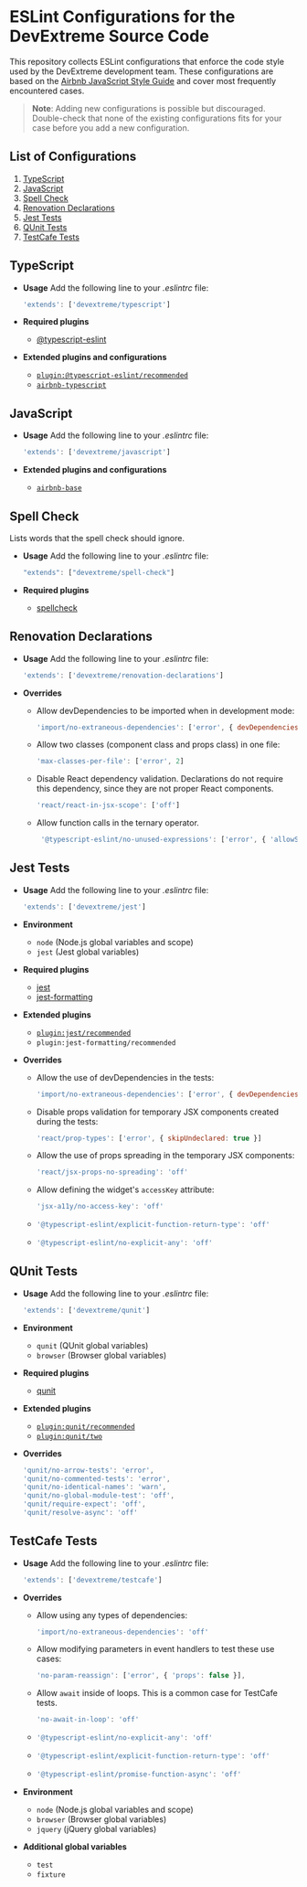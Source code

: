 # ESLint Configurations for the DevExtreme Source Code

This repository collects ESLint configurations that enforce the code style used by the DevExtreme development team. These configurations are based on the [Airbnb JavaScript Style Guide](https://github.com/airbnb/javascript) and cover most frequently encountered cases.

> **Note**: Adding new configurations is possible but discouraged. Double-check that none of the existing configurations fits for your case before you add a new configuration.

## List of Configurations

  1. [TypeScript](#typescript)
  2. [JavaScript](#javascript)
  3. [Spell Check](#spell-check)
  4. [Renovation Declarations](#renovation-declarations)
  5. [Jest Tests](#jest-tests)
  6. [QUnit Tests](#qunit-tests)
  7. [TestCafe Tests](#testcafe-tests)

## TypeScript

- **Usage**
    Add the following line to your *.eslintrc* file:

    ```javascript
    'extends': ['devextreme/typescript']
    ```

- **Required plugins**
  - [@typescript-eslint](https://github.com/typescript-eslint/typescript-eslint)
  
- **Extended plugins and configurations**
  - [`plugin:@typescript-eslint/recommended`](https://github.com/typescript-eslint/typescript-eslint/tree/master/packages/eslint-plugin#recommended-configs)
  - [`airbnb-typescript`](https://github.com/iamturns/eslint-config-airbnb-typescript)

## JavaScript

- **Usage**
    Add the following line to your *.eslintrc* file:

    ```javascript
    'extends': ['devextreme/javascript']
    ```
  
- **Extended plugins and configurations**
  - [`airbnb-base`](https://github.com/airbnb/javascript/tree/master/packages/eslint-config-airbnb-base)
  
## Spell Check

Lists words that the spell check should ignore.

- **Usage**
    Add the following line to your *.eslintrc* file:

    ```javascript
    "extends": ["devextreme/spell-check"]
    ```

- **Required plugins**
  - [spellcheck](https://github.com/aotaduy/eslint-plugin-spellcheck)

## Renovation Declarations

- **Usage**
    Add the following line to your *.eslintrc* file:

    ```javascript
    'extends': ['devextreme/renovation-declarations']
    ```

- **Overrides**

  - Allow devDependencies to be imported when in development mode:

    ```javascript
    'import/no-extraneous-dependencies': ['error', { devDependencies: true }]
    ```

  - Allow two classes (component class and props class) in one file:
  
    ```javascript
    'max-classes-per-file': ['error', 2]
    ```

  - Disable React dependency validation. Declarations do not require this dependency, since they are not proper React components.
  
    ```javascript
    'react/react-in-jsx-scope': ['off']
    ```

  - Allow function calls in the ternary operator.
  
    ```javascript
     '@typescript-eslint/no-unused-expressions': ['error', { 'allowShortCircuit': true, ;'allowTernary': true }]
    ```

## Jest Tests

- **Usage**
    Add the following line to your *.eslintrc* file:

    ```javascript
    'extends': ['devextreme/jest']
    ```

- **Environment**
  - `node` (Node.js global variables and scope)
  - `jest` (Jest global variables)
  
- **Required plugins**
  - [jest](https://github.com/jest-community/eslint-plugin-jest)
  - [jest-formatting](https://github.com/dangreenisrael/eslint-plugin-jest-formatting)
  
- **Extended plugins**
  - [`plugin:jest/recommended`](https://github.com/jest-community/eslint-plugin-jest#recommended)
  - `plugin:jest-formatting/recommended`
  
- **Overrides**

  - Allow the use of devDependencies in the tests:
  
    ```javascript
    'import/no-extraneous-dependencies': ['error', { devDependencies: true }]
    ```

  - Disable props validation for temporary JSX components created during the tests:
  
    ```javascript
    'react/prop-types': ['error', { skipUndeclared: true }]
    ```

  - Allow the use of props spreading in the temporary JSX components:
  
    ```javascript
    'react/jsx-props-no-spreading': 'off'
    ```

  - Allow defining the widget's `accessKey` attribute:
  
    ```javascript
    'jsx-a11y/no-access-key': 'off'
    ```

  - ```javascript
    '@typescript-eslint/explicit-function-return-type': 'off'
    ```

  - ```javascript
    '@typescript-eslint/no-explicit-any': 'off'
    ```

## QUnit Tests

- **Usage**
    Add the following line to your *.eslintrc* file:

    ```javascript
    'extends': ['devextreme/qunit']
    ```

- **Environment**
  - `qunit` (QUnit global variables)
  - `browser` (Browser global variables)
  
- **Required plugins**
  - [qunit](https://github.com/platinumazure/eslint-plugin-qunit)

- **Extended plugins**
  - [`plugin:qunit/recommended`](https://github.com/platinumazure/eslint-plugin-qunit#recommended)
  - [`plugin:qunit/two`](https://github.com/platinumazure/eslint-plugin-qunit#two)
  
- **Overrides**
  
    ```javascript
    'qunit/no-arrow-tests': 'error',
    'qunit/no-commented-tests': 'error',
    'qunit/no-identical-names': 'warn',
    'qunit/no-global-module-test': 'off',
    'qunit/require-expect': 'off',
    'qunit/resolve-async': 'off'
    ```

## TestCafe Tests

- **Usage**
    Add the following line to your *.eslintrc* file:

    ```javascript
    'extends': ['devextreme/testcafe']
    ```

- **Overrides**

  - Allow using any types of dependencies:

    ```javascript
    'import/no-extraneous-dependencies': 'off'
    ```

  - Allow modifying parameters in event handlers to test these use cases:
  
    ```javascript
    'no-param-reassign': ['error', { 'props': false }],
    ```

  - Allow `await` inside of loops. This is a common case for TestCafe tests.
  
    ```javascript
    'no-await-in-loop': 'off'
    ```

  - ```javascript
    '@typescript-eslint/no-explicit-any': 'off'
    ```

  - ```javascript
    '@typescript-eslint/explicit-function-return-type': 'off'
    ```

  - ```javascript
    '@typescript-eslint/promise-function-async': 'off'
    ```

- **Environment**
  - `node` (Node.js global variables and scope)
  - `browser` (Browser global variables)
  - `jquery` (jQuery global variables)

- **Additional global variables**
  - `test`
  - `fixture`  
  